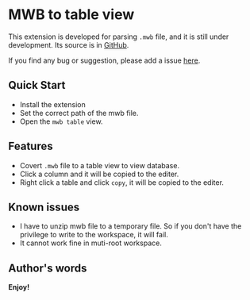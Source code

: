 # MWB to table view

This extension is developed for parsing `.mwb` file, and it is still under development. Its source is in [GitHub](https://github.com/smallp/vscode-mwb).

If you find any bug or suggestion, please add a issue [here](https://github.com/smallp/vscode-mwb/issues).

## Quick Start
* Install the extension
* Set the correct path of the mwb file.
* Open the `mwb table` view.

## Features
* Covert `.mwb` file to a table view to view database.
* Click a column and it will be copied to the editer.
* Right click a table and click `copy`, it will be copied to the editer.

## Known issues
* I have to unzip mwb file to a temporary file. So if you don't have the privilege to write to the workspace, it will fail.
* It cannot work fine in muti-root workspace.

## Author's words

**Enjoy!**
